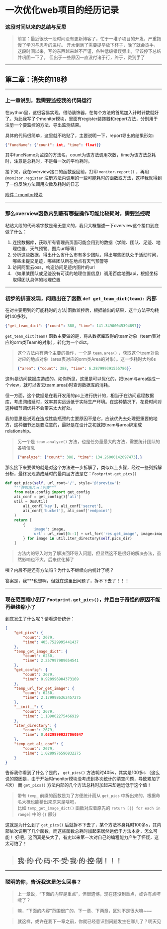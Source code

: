 # 一次优化web项目的经历记录
### 这段时间以来的总结与反思
> 前言：最近很长一段时间没有更新博客了，忙于一堆子项目的开发，严重拖慢了学习与思考的进程。
> 开水倒满了需要提早放下杯子，晚了就会烫手，这段时间以来，写的东西越来越不严谨，各种低级错误频出，早该停下总结并巩固一下了。
> 但出于一些原因一直没付诸于行，终于，烫到手了

***
## 第二章：消失的118秒
***
### 上一章说到，我需要监控我的代码运行
在python里，这很容易实现，借助装饰器，在每个方法的首尾加入计时计数就好了。为此我写了个monitor模块，里面有register装饰器和report方法，分别用于注册一个要监控的方法、导出监测结果。

具体的代码很简单，这里就不粘贴了，主要说明一下，report导出的结果形如:
``` json
{"funcName": {"count": int, "time": float}}
```
其中funcName为监控的方法名，count为该方法调用次数，time为该方法总耗时，注意是总耗时，不是每一次的平均耗时。

接下来，我在overview接口的函数返回前，打印 `monitor.report()` ，再用 `@monitor.register` 注册方法内调用的一些可能耗时的函数或方法，这样我就得到了一份反映方法调用次数及耗时的日志

[附件：monitor模块](https://zhengxiaoyao0716.github.io/An-experience-for-optimized-Web-project-records/res/monitor.py)

***
### 那么overview函数内到底有哪些操作可能比较耗时，需要监控呢
粘贴大段的代码凑字数是毫无意义的，我只大概描述一下overview这个接口到底做了什么：
1. 连接数据库，获取所有管理员页面可能会用到的数据（学院、团队、足迹、地理位置、天气预警、图片url等等）
2. 分析这些数据，得出什么省什么市有多少团队，得出哪些团队处于活动时间，哪些未提交足迹，哪些团队所在地点有天气预警等
3. 访问阿里云oss，构造访问足迹内图片的url
4. （如果某团队或足迹没有可读的地理位置信息）调用百度地图api，根据坐标取得团队具体的地理位置

***
### 初步的排查发现，问题出在了函数 `def get_team_dict(team):` 内部
在对主要用到的可能耗时的方法|函数监控后，根据输出的结果，这个方法平均耗时140多秒。
``` json
{"get_team_dict": {"count": 388, "time": 141.34900045394897}}
```
`get_team_dict(team)` 函数主要做的是，将从数据库取得的team对象（team表对应的orm类Team的对象），转化为一个dict。

> 这个方法内有两个主要的操作，一个是 `team.area()` ，获取这个team对象对应的地点对象（area表对应的orm类Area的对象）。这一步耗时大约6s
> ``` json
> {"area": {"count": 388, "time": 6.287999391555786}}
> ```

这6s是访问数据库造成的。如你所见，这里是可以优化的，把team与area做成一个view，就可以省去team.area()时查询数据库的消耗。

但一方面，这个数据是在我开发用的pc上进行统计的，相当于在访问远程数据库，考虑网络延时，效率其实远远低于实际生产环境。在这种情况下，花费时间对这种细节调优并不会带来太大好处。

我的意思是说现在造成性能瓶颈的主要原因不是它，应该优先去处理更重要的地方，这种细节还是要注意的，最好是在设计之初就把team与area绑定成relationship。

> 另一个是 `team.analyze()` 方法，也是任务量最大的方法，需要统计团队的各项信息
> ``` json
> {"analyze": {"count": 388, "time": 134.26000142097473},}
> ```

那么接下来要做的就是对这个方法进一步拆解了，类似以上步骤，经过一些列拆解分析，最终发现造成延时的最内层方法是它：`Footprint.get_pics()`
``` python
def get_pics(self, url_root='/', style='@!preview'):
    """获取图片url列表"""
    from main.config import get_config
    ali_conf = get_config()['ali']
    util = OssUtil(
        ali_conf['key'], ali_conf['secret'],
        ali_conf['bucket'], ali_conf['endpoint']
    )
    return [
        {
            'image': image,
            'url': url_root[0:-1] + url_for('res.get_image', image=image) + '?param=' + style
        } for image in util.iter_directory(self.pics_dir)
    ]
```
> 方法内的导入时为了解决回环导入问题，但显然这不是很好的解决办法，虽然影响也不大。后来优化掉了

咦？内层不是还有方法吗？为什么不继续向内统计了呢？

答案是，我***也想啊，但就在这里出问题了，拆不下去了！！！

***
### 现在范围缩小到了 `Footprint.get_pics()`，并且由于奇怪的原因不能再继续缩小了
到底发生了什么呢？请看这份统计：
``` json
{
    "get_pics": {
        "count": 2679,
        "time": 405.7529995441437
    },
    "temp_get_image_dict": {
        "count": 6250,
        "time": 2.257997989654541
    },
    "get_config": {
        "count": 2679,
        "time": 0.920996904373169
    },
    "temp_url_for_get_image": {
        "count": 6250,
        "time": 2.1799986362457275
    },
    "__init__": {
        "count": 2679,
        "time": 1.189002275466919
    },
    "iter_directory": {
        "count": 2679,
        "time": 0.03299999237060547
    },
    "temp_get_ali_conf": {
        "count": 2679,
        "time": 1.0289976596832275
    }
}
```
告诉我你看到了什么？是的， `get_pics()` 方法耗时405s，其实是100多s
（这么说的原因是，由于开始时monitor模块没考虑到多次统计的清空问题，导致累加了4次）
而 `get_pics()` 方法内部的几个方法总耗时加起来却远远低于这个值！
> 带有 `temp_` 前缀的函数是为了方便统计而从 `get_pics` 中拆出来的，根据命名大概也能猜出来原来是啥吧，<br />
> 比如 `temp_get_image_dict()` 函数对应着原先的 `return [{} for each in range]` 中的 `{}` 部分

这就是为什么到了 `get_pics()` 后就拆不下去了，某个方法本身耗时100多s，其内部依次调用了几个函数，而这些函数总耗时加起来居然远低于方法本身，怎么可能！
好吧，这回真是头大了，有史以来第一次对自己的编程能力产生了怀疑，这太可怕了！
> ## <b>我·的·代·码·不·受·我·的·控·制！！！</b>

***
### 聪明的你，告诉我这是怎么回事？
> 上一章说，“下面的内容是重点”，但很遗憾，现在还没到重点，或许有点啰嗦了？

> 嘛，“下面的内容”范围很广的，下一章、下两章，区别不是很大嘛~~~

> 就这样，或许在我下一章之前，你就已经意识到问题发生在哪儿了？明天见
